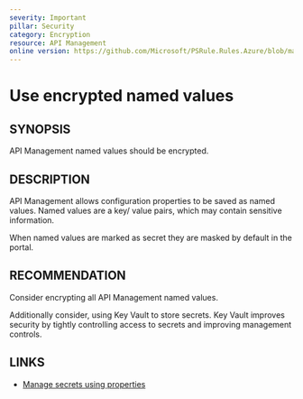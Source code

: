 ```yaml
---
severity: Important
pillar: Security
category: Encryption
resource: API Management
online version: https://github.com/Microsoft/PSRule.Rules.Azure/blob/main/docs/en/rules/Azure.APIM.EncryptValues.md
---
```


# Use encrypted named values

## SYNOPSIS

API Management named values should be encrypted.

## DESCRIPTION

API Management allows configuration properties to be saved as named values.
Named values are a key/ value pairs, which may contain sensitive information.

When named values are marked as secret they are masked by default in the portal.

## RECOMMENDATION

Consider encrypting all API Management named values.

Additionally consider, using Key Vault to store secrets.
Key Vault improves security by tightly controlling access to secrets and improving management controls.

## LINKS

- [Manage secrets using properties](https://docs.microsoft.com/en-us/azure/api-management/api-management-howto-properties)

